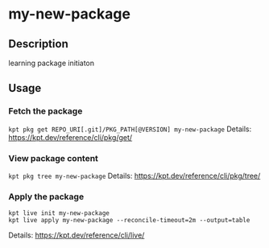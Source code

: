 # my-new-package

## Description
learning package initiaton

## Usage

### Fetch the package
`kpt pkg get REPO_URI[.git]/PKG_PATH[@VERSION] my-new-package`
Details: https://kpt.dev/reference/cli/pkg/get/

### View package content
`kpt pkg tree my-new-package`
Details: https://kpt.dev/reference/cli/pkg/tree/

### Apply the package
```
kpt live init my-new-package
kpt live apply my-new-package --reconcile-timeout=2m --output=table
```
Details: https://kpt.dev/reference/cli/live/
